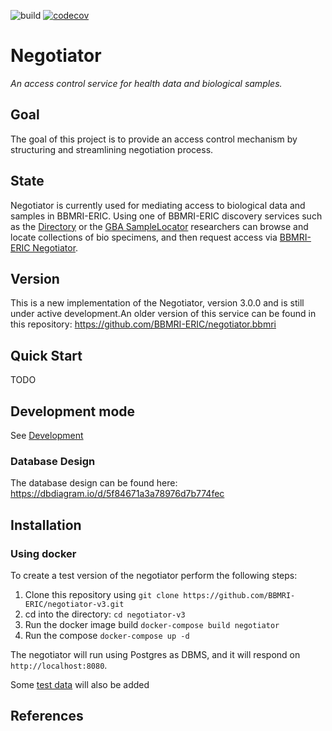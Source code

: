 ![build](https://github.com/BBMRI-ERIC/negotiator-v3/actions/workflows/CI.yml/badge.svg?)
[![codecov](https://codecov.io/github/BBMRI-ERIC/negotiator-v3/graph/badge.svg?token=YN9M34IM3S)](https://codecov.io/github/BBMRI-ERIC/negotiator-v3)
# Negotiator

_An access control service for health data and biological samples._

## Goal

The goal of this project is to provide an access control mechanism by structuring and streamlining negotiation process.

## State

Negotiator is currently used for mediating access to biological data and samples in BBMRI-ERIC. Using one of BBMRI-ERIC
discovery services such as the [Directory](https://directory.bbmri-eric.eu/#/) or the [GBA SampleLocator](https://samplelocator.bbmri.de/) researchers
can browse and locate collections of bio specimens, and then request access via [BBMRI-ERIC Negotiator](https://negotiator.bbmri-eric.eu/).

## Version

This is a new implementation of the Negotiator, version 3.0.0 and is still under active development.An older version of
this service can be found in this repository: https://github.com/BBMRI-ERIC/negotiator.bbmri

## Quick Start

TODO

## Development mode

See [Development](docs/development.md)

### Database Design

The database design can be found here: https://dbdiagram.io/d/5f84671a3a78976d7b774fec

## Installation

### Using docker

To create a test version of the negotiator perform the following steps:

1. Clone this repository using `git clone https://github.com/BBMRI-ERIC/negotiator-v3.git`
2. cd into the directory: `cd negotiator-v3`
3. Run the docker image build `docker-compose build negotiator`
4. Run the compose `docker-compose up -d`

The negotiator will run using Postgres as DBMS, and it will respond on `http://localhost:8080`.

Some [test data](/src/main/resources/data-h2.sql) will also be added 

## References
